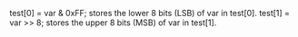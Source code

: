 

test[0] = var & 0xFF; stores the lower 8 bits (LSB) of var in test[0].
test[1] = var >> 8; stores the upper 8 bits (MSB) of var in test[1].